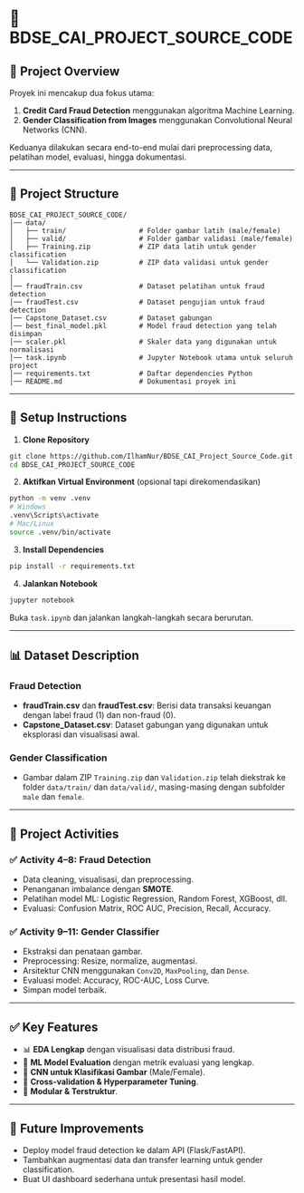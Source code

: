 # 🧠 BDSE_CAI_PROJECT_SOURCE_CODE

## 📌 Project Overview  

Proyek ini mencakup dua fokus utama:

1. **Credit Card Fraud Detection** menggunakan algoritma Machine Learning.
2. **Gender Classification from Images** menggunakan Convolutional Neural Networks (CNN).

Keduanya dilakukan secara end-to-end mulai dari preprocessing data, pelatihan model, evaluasi, hingga dokumentasi.

---

## 📁 Project Structure  

```
BDSE_CAI_PROJECT_SOURCE_CODE/
│── data/
│   ├── train/                  # Folder gambar latih (male/female)
│   ├── valid/                  # Folder gambar validasi (male/female)
│   ├── Training.zip            # ZIP data latih untuk gender classification
│   └── Validation.zip          # ZIP data validasi untuk gender classification
│
│── fraudTrain.csv              # Dataset pelatihan untuk fraud detection
│── fraudTest.csv               # Dataset pengujian untuk fraud detection
│── Capstone_Dataset.csv        # Dataset gabungan
│── best_final_model.pkl        # Model fraud detection yang telah disimpan
│── scaler.pkl                  # Skaler data yang digunakan untuk normalisasi
│── task.ipynb                  # Jupyter Notebook utama untuk seluruh project
│── requirements.txt            # Daftar dependencies Python
│── README.md                   # Dokumentasi proyek ini
```

---

## 🔧 Setup Instructions

1. **Clone Repository**

```bash
git clone https://github.com/IlhamNur/BDSE_CAI_Project_Source_Code.git
cd BDSE_CAI_PROJECT_SOURCE_CODE
```

2. **Aktifkan Virtual Environment** (opsional tapi direkomendasikan)

```bash
python -m venv .venv
# Windows
.venv\Scripts\activate
# Mac/Linux
source .venv/bin/activate
```

3. **Install Dependencies**

```bash
pip install -r requirements.txt
```

4. **Jalankan Notebook**

```bash
jupyter notebook
```

Buka `task.ipynb` dan jalankan langkah-langkah secara berurutan.

---

## 📊 Dataset Description

### Fraud Detection

- **fraudTrain.csv** dan **fraudTest.csv**: Berisi data transaksi keuangan dengan label fraud (1) dan non-fraud (0).
- **Capstone_Dataset.csv**: Dataset gabungan yang digunakan untuk eksplorasi dan visualisasi awal.

### Gender Classification

- Gambar dalam ZIP `Training.zip` dan `Validation.zip` telah diekstrak ke folder `data/train/` dan `data/valid/`, masing-masing dengan subfolder `male` dan `female`.

---

## 📌 Project Activities

### ✅ Activity 4–8: Fraud Detection

- Data cleaning, visualisasi, dan preprocessing.
- Penanganan imbalance dengan **SMOTE**.
- Pelatihan model ML: Logistic Regression, Random Forest, XGBoost, dll.
- Evaluasi: Confusion Matrix, ROC AUC, Precision, Recall, Accuracy.

### ✅ Activity 9–11: Gender Classifier

- Ekstraksi dan penataan gambar.
- Preprocessing: Resize, normalize, augmentasi.
- Arsitektur CNN menggunakan `Conv2D`, `MaxPooling`, dan `Dense`.
- Evaluasi model: Accuracy, ROC-AUC, Loss Curve.
- Simpan model terbaik.

---

## ✅ Key Features

- 📊 **EDA Lengkap** dengan visualisasi data distribusi fraud.
- 🧠 **ML Model Evaluation** dengan metrik evaluasi yang lengkap.
- 📸 **CNN untuk Klasifikasi Gambar** (Male/Female).
- 🧪 **Cross-validation & Hyperparameter Tuning**.
- 📂 **Modular & Terstruktur**.

---

## 🚀 Future Improvements

- Deploy model fraud detection ke dalam API (Flask/FastAPI).
- Tambahkan augmentasi data dan transfer learning untuk gender classification.
- Buat UI dashboard sederhana untuk presentasi hasil model.
